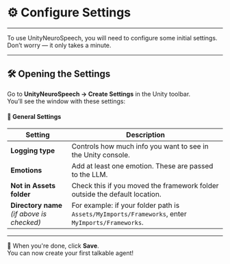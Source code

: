 # ⚙️ Configure Settings

---

To use UnityNeuroSpeech, you will need to configure some initial settings. Don’t worry — it only takes a minute.

---

## 🛠 Opening the Settings

Go to **UnityNeuroSpeech → Create Settings** in the Unity toolbar.  
You’ll see the window with these settings:


#### 🧩 General Settings

| Setting                        | Description                                                                                      |
|-------------------------------|--------------------------------------------------------------------------------------------------|
| **Logging type**              | Controls how much info you want to see in the Unity console.                                     |
| **Emotions**                  | Add at least one emotion. These are passed to the LLM.                                           |
| **Not in Assets folder**      | Check this if you moved the framework folder outside the default location.                       |
| **Directory name** *(if above is checked)* | For example: if your folder path is `Assets/MyImports/Frameworks`, enter `MyImports/Frameworks`. |

---

📝 When you're done, click **Save**.  
You can now create your first talkable agent!
